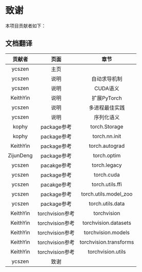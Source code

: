 # 致谢
本项目贡献者如下：

## 文档翻译

| 贡献者 | 页面 | 章节 |
|:----:|:----:|:----:|
|ycszen|主页||
|ycszen|说明|自动求导机制|
|ycszen|说明|CUDA语义|
|KeithYin|说明|扩展PyTorch|
|ycszen|说明|多进程最佳实践|
|ycszen|说明|序列化语义|
|kophy|package参考|torch.Storage|
|kophy|package参考|torch.nn.init|
|KeithYin|package参考|torch.autograd|
|ZijunDeng|package参考|torch.optim|
|ycszen|pacakge参考|torch.legacy|
|ycszen|package参考|torch.cuda|
|ycszen|pacakge参考|torch.utils.ffi|
|ycszen|package参考|torch.utils.model_zoo|
|ycszen|package参考|torch.utils.data|
|KeithYin|torchvision参考|torchvision|
|KeithYin|torchvision参考|torchvision.datasets|
|KeithYin|torchvision参考|torchvision.models|
|KeithYin|torchvision参考|torchvision.transforms|
|KeithYin|torchvision参考|torchvision.utils|
|ycszen|致谢||
